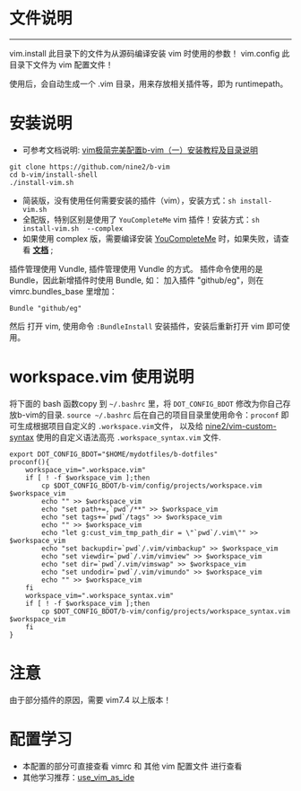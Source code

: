 # 文件说明
---
vim.install
此目录下的文件为从源码编译安装 vim 时使用的参数！
vim.config
此目录下文件为 vim 配置文件！

使用后，会自动生成一个 .vim 目录，用来存放相关插件等，即为 runtimepath。

# 安装说明

- 可参考文档说明: [vim极简完美配置b-vim（一）安装教程及目录说明][jianshu-vim-doc]

```
git clone https://github.com/nine2/b-vim
cd b-vim/install-shell
./install-vim.sh
```

- 简装版，没有使用任何需要安装的插件（vim），安装方式：`sh install-vim.sh`
- 全配版，特别区别是使用了 `YouCompleteMe` vim 插件！安装方式：`sh install-vim.sh  --complex`
- 如果使用 complex 版，需要编译安装 [YouCompleteMe][YouCompleteMe] 时，如果失败，请查看 **[文档][YCM-doc]** ;


插件管理使用 Vundle, 插件管理使用 Vundle 的方式。
插件命令使用的是 Bundle，因此新增插件时使用 Bundle, 如：
加入插件 "github/eg"，则在 vimrc.bundles_base 里增加：
```
Bundle "github/eg"
```
然后 打开 vim, 使用命令 `:BundleInstall` 安装插件，安装后重新打开 vim 即可使用。

# workspace.vim 使用说明

将下面的 bash 函数copy 到 `~/.bashrc` 里，将 `DOT_CONFIG_BDOT` 修改为你自己存放b-vim的目录.
`source ~/.bashrc` 后在自己的项目目录里使用命令：`proconf` 即可生成根据项目自定义的 `.workspace.vim`文件，
以及给 [nine2/vim-custom-syntax][vim-custom-syntax] 使用的自定义语法高亮 `.workspace_syntax.vim` 文件.

```
export DOT_CONFIG_BDOT="$HOME/mydotfiles/b-dotfiles"
proconf(){
	workspace_vim=".workspace.vim"
	if [ ! -f $workspace_vim ];then
		cp $DOT_CONFIG_BDOT/b-vim/config/projects/workspace.vim $workspace_vim
		echo "" >> $workspace_vim
		echo "set path+=,`pwd`/**" >> $workspace_vim
		echo "set tags+=`pwd`/tags" >> $workspace_vim
		echo "" >> $workspace_vim
		echo "let g:cust_vim_tmp_path_dir = \"`pwd`/.vim\"" >> $workspace_vim
		echo "set backupdir=`pwd`/.vim/vimbackup" >> $workspace_vim
		echo "set viewdir=`pwd`/.vim/vimview" >> $workspace_vim
		echo "set dir=`pwd`/.vim/vimswap" >> $workspace_vim
		echo "set undodir=`pwd`/.vim/vimundo" >> $workspace_vim
		echo "" >> $workspace_vim
	fi
	workspace_vim=".workspace_syntax.vim"
	if [ ! -f $workspace_vim ];then
		cp $DOT_CONFIG_BDOT/b-vim/config/projects/workspace_syntax.vim $workspace_vim
	fi
}
```


# 注意
由于部分插件的原因，需要 vim7.4 以上版本！

# 配置学习
- 本配置的部分可直接查看 vimrc 和 其他 vim 配置文件 进行查看
- 其他学习推荐：[use_vim_as_ide][use_vim_as_ide]

[use_vim_as_ide]: https://github.com/bbxytl/use_vim_as_ide
[YouCompleteMe]: http://valloric.github.io/YouCompleteMe/
[YCM-doc]: https://github.com/Valloric/YouCompleteMe
[jianshu-vim-doc]: https://www.jianshu.com/p/ebf1cfaeaddc
[vim-custom-syntax]: https://github.com/nine2/vim-custom-syntax
